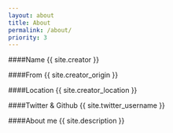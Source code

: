 ```yaml
---
layout: about
title: About
permalink: /about/
priority: 3
---
```


####Name
{{ site.creator }}

####From
{{ site.creator_origin }}

####Location
{{ site.creator_location }}

####Twitter & Github
{{ site.twitter_username }}

####About me
{{ site.description }}
